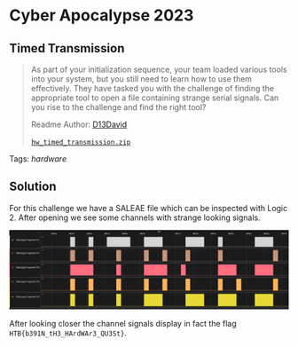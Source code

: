 # Cyber Apocalypse 2023

## Timed Transmission

> As part of your initialization sequence, your team loaded various tools into your system, but you still need to learn how to use them effectively. They have tasked you with the challenge of finding the appropriate tool to open a file containing strange serial signals. Can you rise to the challenge and find the right tool?
>
>  Readme Author: [D13David](https://github.com/D13David)
>
> [`hw_timed_transmission.zip`](hw_timed_transmission.zip)

Tags: _hardware_

## Solution
For this challenge we have a SALEAE file which can be inspected with Logic 2. After opening we see some channels with strange looking signals.

![signal](image001.png)

After looking closer the channel signals display in fact the flag `HTB{b391N_tH3_HArdWAr3_QU3St}`.